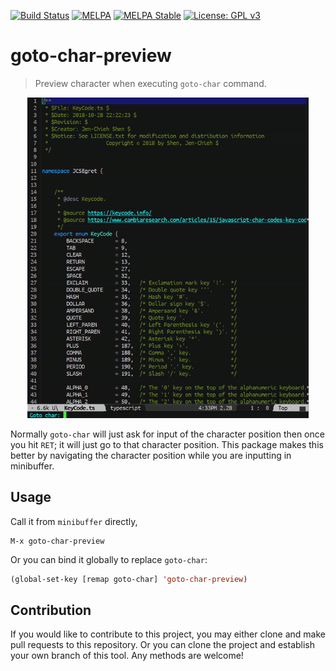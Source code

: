[![Build Status](https://travis-ci.com/jcs090218/goto-char-preview.svg?branch=master)](https://travis-ci.com/jcs090218/goto-char-preview)
[![MELPA](https://melpa.org/packages/goto-char-preview-badge.svg)](https://melpa.org/#/goto-char-preview)
[![MELPA Stable](https://stable.melpa.org/packages/goto-char-preview-badge.svg)](https://stable.melpa.org/#/goto-char-preview)
[![License: GPL v3](https://img.shields.io/badge/License-GPL%20v3-blue.svg)](https://www.gnu.org/licenses/gpl-3.0)


# goto-char-preview
> Preview character when executing `goto-char` command.

<p align="center">
  <img src="./screenshot/goto-char-preview-demo.gif" width="450" height="513"/>
</p>

Normally `goto-char` will just ask for input of the character
position then once you hit `RET`; it will just go to that character
position. This package makes this better by navigating the character
position while you are inputting in minibuffer.


## Usage
Call it from `minibuffer` directly,
```
M-x goto-char-preview
```
Or you can bind it globally to replace `goto-char`:
```el
(global-set-key [remap goto-char] 'goto-char-preview)
```


## Contribution
If you would like to contribute to this project, you may either
clone and make pull requests to this repository. Or you can
clone the project and establish your own branch of this tool.
Any methods are welcome!
